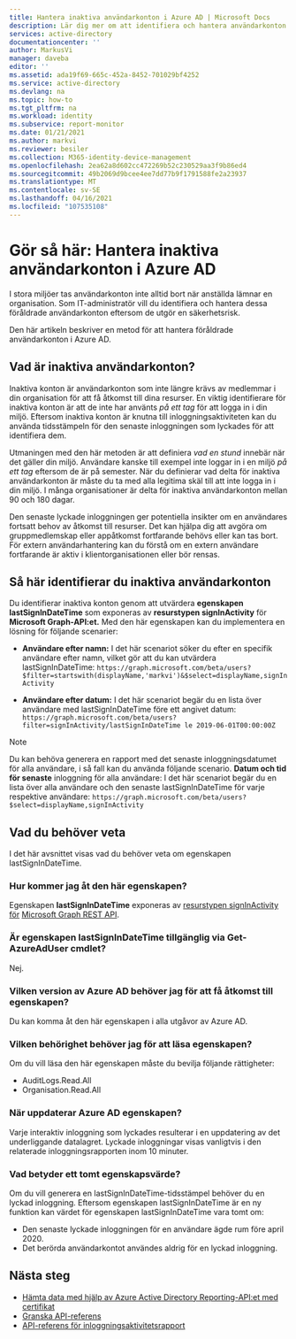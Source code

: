 ```yaml
---
title: Hantera inaktiva användarkonton i Azure AD | Microsoft Docs
description: Lär dig mer om att identifiera och hantera användarkonton i Azure AD som har blivit föråldrade
services: active-directory
documentationcenter: ''
author: MarkusVi
manager: daveba
editor: ''
ms.assetid: ada19f69-665c-452a-8452-701029bf4252
ms.service: active-directory
ms.devlang: na
ms.topic: how-to
ms.tgt_pltfrm: na
ms.workload: identity
ms.subservice: report-monitor
ms.date: 01/21/2021
ms.author: markvi
ms.reviewer: besiler
ms.collection: M365-identity-device-management
ms.openlocfilehash: 2ea62a8d602cc472269b52c230529aa3f9b86ed4
ms.sourcegitcommit: 49b2069d9bcee4ee7dd77b9f1791588fe2a23937
ms.translationtype: MT
ms.contentlocale: sv-SE
ms.lasthandoff: 04/16/2021
ms.locfileid: "107535108"
---
```

# <a name="how-to-manage-inactive-user-accounts-in-azure-ad"></a>Gör så här: Hantera inaktiva användarkonton i Azure AD

I stora miljöer tas användarkonton inte alltid bort när anställda lämnar en organisation. Som IT-administratör vill du identifiera och hantera dessa föråldrade användarkonton eftersom de utgör en säkerhetsrisk.

Den här artikeln beskriver en metod för att hantera föråldrade användarkonton i Azure AD. 

## <a name="what-are-inactive-user-accounts"></a>Vad är inaktiva användarkonton?

Inaktiva konton är användarkonton som inte längre krävs av medlemmar i din organisation för att få åtkomst till dina resurser. En viktig identifierare för inaktiva konton är att de inte har använts *på ett tag* för att logga in i din miljö. Eftersom inaktiva konton är knutna till inloggningsaktiviteten kan du använda tidsstämpeln för den senaste inloggningen som lyckades för att identifiera dem. 

Utmaningen med den här metoden är att definiera *vad en stund* innebär när det gäller din miljö. Användare kanske till exempel inte loggar in i en miljö *på ett tag* eftersom de är på semester. När du definierar vad delta för inaktiva användarkonton är måste du ta med alla legitima skäl till att inte logga in i din miljö. I många organisationer är delta för inaktiva användarkonton mellan 90 och 180 dagar. 

Den senaste lyckade inloggningen ger potentiella insikter om en användares fortsatt behov av åtkomst till resurser.  Det kan hjälpa dig att avgöra om gruppmedlemskap eller appåtkomst fortfarande behövs eller kan tas bort. För extern användarhantering kan du förstå om en extern användare fortfarande är aktiv i klientorganisationen eller bör rensas. 

    
## <a name="how-to-detect-inactive-user-accounts"></a>Så här identifierar du inaktiva användarkonton

Du identifierar inaktiva konton genom att utvärdera **egenskapen lastSignInDateTime** som exponeras av **resurstypen signInActivity** för **Microsoft Graph-API:et.** Med den här egenskapen kan du implementera en lösning för följande scenarier:

- **Användare efter namn:** I det här scenariot söker du efter en specifik användare efter namn, vilket gör att du kan utvärdera lastSignInDateTime: `https://graph.microsoft.com/beta/users?$filter=startswith(displayName,'markvi')&$select=displayName,signInActivity`

- **Användare efter datum:** I det här scenariot begär du en lista över användare med lastSignInDateTime före ett angivet datum: `https://graph.microsoft.com/beta/users?filter=signInActivity/lastSignInDateTime le 2019-06-01T00:00:00Z`

> [!NOTE]
> Du kan behöva generera en rapport med det senaste inloggningsdatumet för alla användare, i så fall kan du använda följande scenario.
> **Datum och tid för senaste** inloggning för alla användare: I det här scenariot begär du en lista över alla användare och den senaste lastSignInDateTime för varje respektive användare: `https://graph.microsoft.com/beta/users?$select=displayName,signInActivity` 

## <a name="what-you-need-to-know"></a>Vad du behöver veta

I det här avsnittet visas vad du behöver veta om egenskapen lastSignInDateTime.

### <a name="how-can-i-access-this-property"></a>Hur kommer jag åt den här egenskapen?

Egenskapen **lastSignInDateTime** exponeras av [resurstypen signInActivity för](/graph/api/resources/signinactivity?view=graph-rest-beta&preserve-view=true) [Microsoft Graph REST API](/graph/overview#whats-in-microsoft-graph).   

### <a name="is-the-lastsignindatetime-property-available-through-the-get-azureaduser-cmdlet"></a>Är egenskapen lastSignInDateTime tillgänglig via Get-AzureAdUser cmdlet?

Nej.

### <a name="what-edition-of-azure-ad-do-i-need-to-access-the-property"></a>Vilken version av Azure AD behöver jag för att få åtkomst till egenskapen?

Du kan komma åt den här egenskapen i alla utgåvor av Azure AD.

### <a name="what-permission-do-i-need-to-read-the-property"></a>Vilken behörighet behöver jag för att läsa egenskapen?

Om du vill läsa den här egenskapen måste du bevilja följande rättigheter: 

- AuditLogs.Read.All
- Organisation.Read.All  


### <a name="when-does-azure-ad-update-the-property"></a>När uppdaterar Azure AD egenskapen?

Varje interaktiv inloggning som lyckades resulterar i en uppdatering av det underliggande datalagret. Lyckade inloggningar visas vanligtvis i den relaterade inloggningsrapporten inom 10 minuter.
 

### <a name="what-does-a-blank-property-value-mean"></a>Vad betyder ett tomt egenskapsvärde?

Om du vill generera en lastSignInDateTime-tidsstämpel behöver du en lyckad inloggning. Eftersom egenskapen lastSignInDateTime är en ny funktion kan värdet för egenskapen lastSignInDateTime vara tomt om:

- Den senaste lyckade inloggningen för en användare ägde rum före april 2020.
- Det berörda användarkontot användes aldrig för en lyckad inloggning.

## <a name="next-steps"></a>Nästa steg

* [Hämta data med hjälp av Azure Active Directory Reporting-API:et med certifikat](tutorial-access-api-with-certificates.md)
* [Granska API-referens](/graph/api/resources/directoryaudit) 
* [API-referens för inloggningsaktivitetsrapport](/graph/api/resources/signin)
